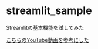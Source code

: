 # streamlit_sample
Streamlitの基本機能を試してみた

[こちらのYouTube動画を参考にした](https://www.youtube.com/watch?v=zp-kAt1Ih5k&feature=youtu.be)
